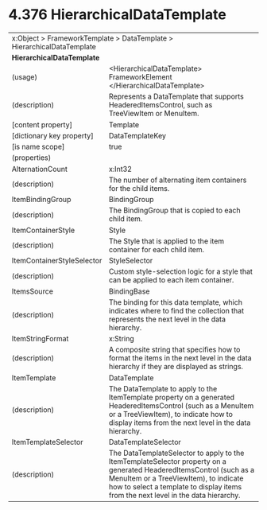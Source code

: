 <html dir="LTR" xmlns:mshelp="http://msdn.microsoft.com/mshelp" xmlns:ddue="http://ddue.schemas.microsoft.com/authoring/2003/5" xmlns:xlink="http://www.w3.org/1999/xlink" xmlns:tool="http://www.microsoft.com/tooltip">

<body>
 <input type="hidden" id="userDataCache" class="userDataStyle">
 <input type="hidden" id="hiddenScrollOffset">
 <img id="dropDownImage" style="display:none; height:0; width:0;" src="../local/drpdown.gif">
 <img id="dropDownHoverImage" style="display:none; height:0; width:0;" src="../local/drpdown_orange.gif">
 <img id="collapseImage" style="display:none; height:0; width:0;" src="../local/collapse.gif">
 <img id="expandImage" style="display:none; height:0; width:0;" src="../local/exp.gif">
 <img id="collapseAllImage" style="display:none; height:0; width:0;" src="../local/collall.gif">
 <img id="expandAllImage" style="display:none; height:0; width:0;" src="../local/expall.gif">
 <img id="copyImage" style="display:none; height:0; width:0;" src="../local/copycode.gif">
 <img id="copyHoverImage" style="display:none; height:0; width:0;" src="../local/copycodeHighlight.gif">
 <div id="header"><h1 class="heading">4.376 HierarchicalDataTemplate</h1></div>

 <div id="mainSection">
 <div id="mainBody">
 <div id="allHistory" class="saveHistory" onsave="saveAll()" onload="loadAll()"></div>
 <p xmlns:wsd="http://wsdev.schemas.microsoft.com/authoring/2008/2" xmlns:msxsl="urn:schemas-microsoft-com:xslt" xmlns:script="urn:script" xmlns:build="urn:build">
 </p>
 <div id="sectionSection0" class="section" name="collapseableSection">
 <content xmlns="http://ddue.schemas.microsoft.com/authoring/2003/5" xmlns:wsd="http://wsdev.schemas.microsoft.com/authoring/2008/2" xmlns:msxsl="urn:schemas-microsoft-com:xslt" xmlns:script="urn:script" xmlns:build="urn:build">
 </content>
 </div>
 <div id="sectionSection1" class="section" name="collapseableSection">
 <content xmlns="http://ddue.schemas.microsoft.com/authoring/2003/5" xmlns:wsd="http://wsdev.schemas.microsoft.com/authoring/2008/2" xmlns:msxsl="urn:schemas-microsoft-com:xslt" xmlns:script="urn:script" xmlns:build="urn:build">
 <table class="ProtocolAuthoredTable" xmlns="">
 <tr><td colspan="2">
<mshelp:link keywords="86913f34-aa06-4c94-9f09-83936a822fd8" tabindex="0">x:Object</mshelp:link> &gt; <mshelp:link keywords="083fab9c-f9de-44ca-ba32-1d07353f7eb4" tabindex="0">FrameworkTemplate</mshelp:link> &gt; <mshelp:link keywords="2ff20c66-01b1-4315-bbc2-f2c27c537e3b" tabindex="0">DataTemplate</mshelp:link> &gt; <mshelp:link keywords="bef61065-60ff-4dea-a09d-feac5efe88f4" tabindex="0">HierarchicalDataTemplate</mshelp:link> </td>
 </tr>
 <tr><td colspan="2">
 <b>
HierarchicalDataTemplate </b>
 </td>
 </tr>
 <tr><td><div class="indent0">(usage)</div></td>
 <td>&lt;HierarchicalDataTemplate&gt; <mshelp:link keywords="07f9afc2-9f13-4a2a-871b-ac7caef0660d" tabindex="0">FrameworkElement</mshelp:link> &lt;/HierarchicalDataTemplate&gt; </td>
 </tr>
 <tr><td><div class="indent0">(description)</div></td>
 <td>Represents a DataTemplate that supports HeaderedItemsControl, such as TreeViewItem or MenuItem. </td>
 </tr>
 <tr><td><div class="indent0">[content property]</div></td>
 <td><mshelp:link keywords="083fab9c-f9de-44ca-ba32-1d07353f7eb4" tabindex="0">Template</mshelp:link> </td>
 </tr>
 <tr><td><div class="indent0">[dictionary key property]</div></td>
 <td><mshelp:link keywords="2ff20c66-01b1-4315-bbc2-f2c27c537e3b" tabindex="0">DataTemplateKey</mshelp:link> </td>
 </tr>
 <tr><td><div class="indent0">[is name scope]</div></td>
 <td>true </td>
 </tr>
 <tr><td><div class="indent0">(properties)</div></td>
 <td> </td>
 </tr>
 <tr><td><div class="indent2">AlternationCount</div></td>
 <td><mshelp:link keywords="5bcc11cc-8a6e-48f4-b938-0b20495e99df" tabindex="0">x:Int32</mshelp:link> </td>
 </tr>
 <tr><td><div class="indent4">(description)</div></td>
 <td>The number of alternating item containers for the child items. </td>
 </tr>
 <tr><td><div class="indent2">ItemBindingGroup</div></td>
 <td><mshelp:link keywords="675febc2-8709-4e5b-98bf-f8f9354c0caf" tabindex="0">BindingGroup</mshelp:link> </td>
 </tr>
 <tr><td><div class="indent4">(description)</div></td>
 <td>The BindingGroup that is copied to each child item. </td>
 </tr>
 <tr><td><div class="indent2">ItemContainerStyle</div></td>
 <td><mshelp:link keywords="474ac96a-e49a-4316-9ea8-7c05ffc4bf9e" tabindex="0">Style</mshelp:link> </td>
 </tr>
 <tr><td><div class="indent4">(description)</div></td>
 <td>The Style that is applied to the item container for each child item. </td>
 </tr>
 <tr><td><div class="indent2">ItemContainerStyleSelector</div></td>
 <td><mshelp:link keywords="7fdb73cc-7fb1-4dc7-bcfe-98387ef27b26" tabindex="0">StyleSelector</mshelp:link> </td>
 </tr>
 <tr><td><div class="indent4">(description)</div></td>
 <td>Custom style-selection logic for a style that can be applied to each item container. </td>
 </tr>
 <tr><td><div class="indent2">ItemsSource</div></td>
 <td><mshelp:link keywords="50a319aa-ed3a-4331-a03b-64dd09648349" tabindex="0">BindingBase</mshelp:link> </td>
 </tr>
 <tr><td><div class="indent4">(description)</div></td>
 <td>The binding for this data template, which indicates where to find the collection that represents the next level in the data hierarchy. </td>
 </tr>
 <tr><td><div class="indent2">ItemStringFormat</div></td>
 <td><mshelp:link keywords="9defda5a-685e-4b5a-9b63-e97e2b4184ee" tabindex="0">x:String</mshelp:link> </td>
 </tr>
 <tr><td><div class="indent4">(description)</div></td>
 <td>A composite string that specifies how to format the items in the next level in the data hierarchy if they are displayed as strings. </td>
 </tr>
 <tr><td><div class="indent2">ItemTemplate</div></td>
 <td><mshelp:link keywords="2ff20c66-01b1-4315-bbc2-f2c27c537e3b" tabindex="0">DataTemplate</mshelp:link> </td>
 </tr>
 <tr><td><div class="indent4">(description)</div></td>
 <td>The DataTemplate to apply to the ItemTemplate property on a generated HeaderedItemsControl (such as a MenuItem or a TreeViewItem), to indicate how to display items from the next level in the data hierarchy. </td>
 </tr>
 <tr><td><div class="indent2">ItemTemplateSelector</div></td>
 <td><mshelp:link keywords="0e26fec0-45aa-4551-a552-94bfa5fe3299" tabindex="0">DataTemplateSelector</mshelp:link> </td>
 </tr>
 <tr><td><div class="indent4">(description)</div></td>
 <td>The DataTemplateSelector to apply to the ItemTemplateSelector property on a generated HeaderedItemsControl (such as a MenuItem or a TreeViewItem), to indicate how to select a template to display items from the next level in the data hierarchy. </td>
 </tr>
</table>
 </content>
 </div>
 <!--[if gte IE 5]>
 <tool:tip element="languageFilterToolTip" avoidmouse="false"/>
 <![endif]-->
 </div>
 <a name="feedback"></a><span></span>
 </div>
</body></html>
